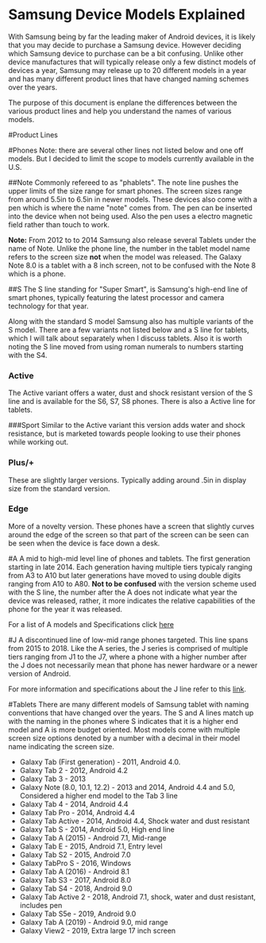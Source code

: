 # Samsung Device Models Explained
With Samsung being by far the leading maker of Android devices, it is likely that you may decide to purchase a Samsung device. However deciding which Samsung device to purchase can be a bit confusing. Unlike other device manufactures that will typically release only a few distinct models of devices a year, Samsung may release up to 20 different models in a year and has many different product lines that have changed naming schemes over the years. 

The purpose of this document is enplane the differences between the various product lines and help you understand the names of various models. 


#Product Lines

#Phones
Note: there are several other lines not listed below and one off models. But I decided to limit the scope to models currently available in the U.S.

##Note
Commonly refereed to as "phablets". The note line pushes the upper limits of the size range for smart phones. The screen sizes range from around 5.5in to 6.5in in newer models. These devices also come with a pen which is where the name "note" comes from. The pen can be inserted into the device when not being used. Also the pen uses a electro magnetic field rather than touch to work.   

**Note:** From 2012 to to 2014 Samsung also release several Tablets under the name of Note. Unlike the phone line, the number in the tablet model name refers to the screen size **not** when the model was released. The Galaxy Note 8.0 is a tablet with a 8 inch screen, not to be confused with the Note 8 which is a phone. 

##S 
The S line standing for "Super Smart", is Samsung's high-end line of smart phones, typically featuring the latest processor and camera technology for that year. 

Along with the standard S model Samsung also has multiple variants of the S model. There are a few variants not listed below and a S line for tablets, which I will talk about separately when I discuss tablets. Also it is worth noting the S line moved from using roman numerals to numbers starting with the S4.
### Active
The Active variant offers a water, dust and shock resistant version of the S line and is available for the S6, S7, S8 phones. There is also a Active line for tablets.

###Sport 
Similar to the Active variant this version adds water and shock resistance, but is marketed towards people looking to use their phones while working out. 

### Plus/+ 
These are slightly larger versions. Typically adding around .5in in display size from the standard version.

### Edge
More of a novelty version. These phones have a screen that slightly curves around the edge of the screen so that part of the screen can be seen can be seen when the device is face down a desk. 


#A
A mid to high-mid level line of phones and tablets. The first generation starting in late 2014. Each generation having multiple tiers typicaly ranging from A3 to A10 but later generations have moved to using double digits ranging from A10 to A80. **Not to be confused** with the version scheme used with the S line, the number after the A does not indicate what year the device was released, rather, it more indicates the relative capabilities of the phone for the year it was released. 

For a list of A models and Specifications click [here](https://en.wikipedia.org/wiki/Samsung_Galaxy_A_series)

#J 
A discontinued line of low-mid range phones targeted. This line spans from 2015 to 2018. Like the A series, the J series is comprised of multiple tiers ranging from J1 to the J7, where a phone with a higher number after the J does not necessarily mean that phone has newer hardware or a newer version of Android. 

For more information and specifications about the J line refer to this [link](https://en.wikipedia.org/wiki/Samsung_Galaxy_J_series).

#Tablets
There are many different models of Samsung tablet with naming conventions that have changed over the years. The S and A lines match up with the naming in the phones where S indicates that it is a higher end model and A is more budget oriented. Most models come with multiple screen size options denoted by a number with a decimal in their model name indicating the screen size. 

 - Galaxy Tab (First generation) - 2011, Android 4.0.
 - Galaxy Tab 2 - 2012, Android 4.2
 - Galaxy Tab 3 - 2013
 - Galaxy Note (8.0, 10.1, 12.2) - 2013 and 2014, Android 4.4 and 5.0, Considered a higher end model to the Tab 3 line
 - Galaxy Tab 4 - 2014, Android 4.4
 - Galaxy Tab Pro - 2014, Android 4.4
 - Galaxy Tab Active - 2014, Android 4.4, Shock water and dust resistant
 - Galaxy Tab S - 2014, Android 5.0, High end line
 - Galaxy Tab A (2015) -  Android 7.1, Mid-range
 - Galaxy Tab E - 2015, Android 7.1, Entry level
 - Galaxy Tab S2 - 2015, Android 7.0
 - Galaxy TabPro S - 2016, Windows
 - Galaxy Tab A (2016) - Android 8.1
 - Galaxy Tab S3 - 2017, Android 8.0
 - Galaxy Tab S4 - 2018, Android 9.0
 - Galaxy Tab Active 2 - 2018, Android 7.1, shock, water and dust resistant, includes pen
 - Galaxy Tab S5e - 2019, Android 9.0
 - Galaxy Tab A (2019) - Android 9.0, mid range
 - Galaxy View2 - 2019, Extra large 17 inch screen



